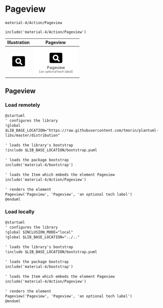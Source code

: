 # Pageview


```text
material-4/Action/Pageview
```

```text
include('material-4/Action/Pageview')
```



| Illustration | Pageview |
| :---: | :---: |
| ![illustration for Illustration](../../material-4/Action/Pageview.png) | ![illustration for Pageview](../../material-4/Action/Pageview.Local.png) |




## Pageview

### Load remotely
```plantuml
@startuml
' configures the library
!global $LIB_BASE_LOCATION="https://raw.githubusercontent.com/tmorin/plantuml-libs/master/distribution"

' loads the library's bootstrap
!include $LIB_BASE_LOCATION/bootstrap.puml

' loads the package bootstrap
include('material-4/bootstrap')

' loads the Item which embeds the element Pageview
include('material-4/Action/Pageview')

' renders the element
Pageview('Pageview', 'Pageview', 'an optional tech label')
@enduml
```

### Load locally
```plantuml
@startuml
' configures the library
!global $INCLUSION_MODE="local"
!global $LIB_BASE_LOCATION="../.."

' loads the library's bootstrap
!include $LIB_BASE_LOCATION/bootstrap.puml

' loads the package bootstrap
include('material-4/bootstrap')

' loads the Item which embeds the element Pageview
include('material-4/Action/Pageview')

' renders the element
Pageview('Pageview', 'Pageview', 'an optional tech label')
@enduml
```

